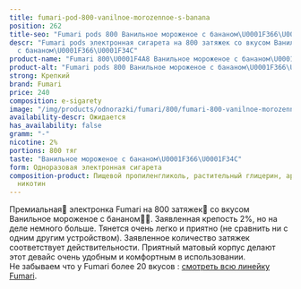 ```yaml
---
title: fumari-pod-800-vanilnoe-morozennoe-s-banana
position: 262
title-seo: "Fumari pods 800 Ванильное мороженое с бананом\U0001F366\U0001F34C"
descr: "Fumari pods электронная сигарета на 800 затяжек со вкусом Ванильное мороженое
  с бананом\U0001F366\U0001F34C"
product-name: "Fumari 800\U0001F4A8 Ванильное мороженое с бананом\U0001F366\U0001F34C"
product-alt: "Fumari pods 800 Ванильное мороженое с бананом\U0001F366\U0001F34C"
strong: Крепкий
brand: Fumari
price: 240
composition: e-sigarety
image: "/img/products/odnorazki/fumari/800/fumari-800-vanilnoe-morozennoe-s-banana.png"
availability-descr: Ожидается
has_availability: false
gramm: "-"
nicotine: 2%
portions: 800 тяг
taste: "Ванильное мороженое с бананом\U0001F366\U0001F34C"
form: Одноразовая электронная сигарета
composition-product: Пищевой пропиленгликоль, растительный глицерин, ароматизатор,
  никотин
---
```


Премиальная🥇 электронка Fumari на 800 затяжек💨 со вкусом Ванильное мороженое с бананом🍦🍌. Заявленная крепость 2%, но на деле немного больше. Тянется очень легко и приятно (не сравнить ни с одним другим устройством). Заявленное количество затяжек соответствует действительности. Приятный матовый корпус делают этот девайс очень удобным и комфортным в использовании.<br>
Не забываем что у Fumari более 20 вкусов : [смотреть всю линейку Fumari](/fumari).